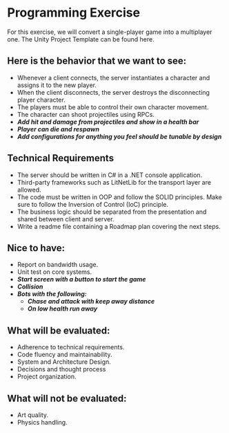 # Programming Exercise
For this exercise, we will convert a single-player game into a multiplayer one. The Unity
Project Template can be found here.

## Here is the behavior that we want to see:
- Whenever a client connects, the server instantiates a character and assigns it to the
new player.
- When the client disconnects, the server destroys the disconnecting player character.
- The players must be able to control their own character movement.
- The character can shoot projectiles using RPCs.
- ***Add hit and damage from projectiles and show in a health bar***
- ***Player can die and respawn***
- ***Add configurations for anything you feel should be tunable by design***
## Technical Requirements
- The server should be written in C# in a .NET console application.
- Third-party frameworks such as LitNetLib for the transport layer are allowed.
- The code must be written in OOP and follow the SOLID principles. Make sure to
follow the Inversion of Control (IoC) principle.
- The business logic should be separated from the presentation and shared between
client and server.
- Write a readme file containing a Roadmap plan covering the next steps.
## Nice to have:
- Report on bandwidth usage.
- Unit test on core systems.
- ***Start screen with a button to start the game***
- ***Collision***
- ***Bots with the following:***
  - ***Chase and attack with keep away distance***
  - ***On low health run away***

## What will be evaluated:
- Adherence to technical requirements.
- Code fluency and maintainability.
- System and Architecture Design.
- Decisions and thought process
- Project organization.
## What will not be evaluated:
- Art quality.
- Physics handling.
